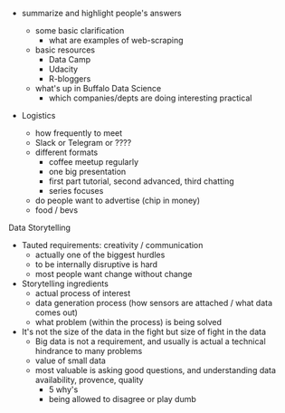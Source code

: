 - summarize and highlight people's answers
	- some basic clarification
		- what are examples of web-scraping
	- basic resources
		- Data Camp
		- Udacity
		- R-bloggers
	- what's up in Buffalo Data Science 
		- which companies/depts are doing interesting practical


- Logistics
	- how frequently to meet
	- Slack or Telegram or ????
	- different formats
		- coffee meetup regularly
		- one big presentation
		- first part tutorial, second advanced, third chatting
		- series focuses
	- do people want to advertise (chip in money)
	- food / bevs



Data Storytelling 
- Tauted requirements: creativity / communication
	- actually one of the biggest hurdles
	- to be internally disruptive is hard
	- most people want change without change
- Storytelling ingredients
	- actual process of interest
	- data generation process (how sensors are attached / what data comes out)
	- what problem (within the process) is being solved
- It's not the size of the data in the fight but size of fight in the data
	- Big data is not a requirement, and usually is actual a technical hindrance to many problems
	- value of small data
	- most valuable is asking good questions, and understanding data availability, provence, quality
		- 5 why's 
		- being allowed to disagree or play dumb